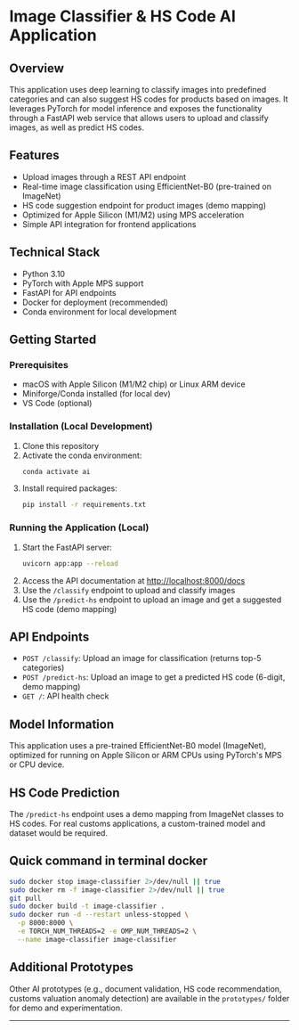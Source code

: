 # Image Classifier & HS Code AI Application

## Overview
This application uses deep learning to classify images into predefined categories and can also suggest HS codes for products based on images. It leverages PyTorch for model inference and exposes the functionality through a FastAPI web service that allows users to upload and classify images, as well as predict HS codes.

## Features
- Upload images through a REST API endpoint
- Real-time image classification using EfficientNet-B0 (pre-trained on ImageNet)
- HS code suggestion endpoint for product images (demo mapping)
- Optimized for Apple Silicon (M1/M2) using MPS acceleration
- Simple API integration for frontend applications

## Technical Stack
- Python 3.10
- PyTorch with Apple MPS support
- FastAPI for API endpoints
- Docker for deployment (recommended)
- Conda environment for local development

## Getting Started

### Prerequisites
- macOS with Apple Silicon (M1/M2 chip) or Linux ARM device
- Miniforge/Conda installed (for local dev)
- VS Code (optional)

### Installation (Local Development)
1. Clone this repository
2. Activate the conda environment:
    ```bash
    conda activate ai
    ```
3. Install required packages:
    ```bash
    pip install -r requirements.txt
    ```

### Running the Application (Local)
1. Start the FastAPI server:
    ```bash
    uvicorn app:app --reload
    ```
2. Access the API documentation at [http://localhost:8000/docs](http://localhost:8000/docs)
3. Use the `/classify` endpoint to upload and classify images
4. Use the `/predict-hs` endpoint to upload an image and get a suggested HS code (demo mapping)

## API Endpoints
- `POST /classify`: Upload an image for classification (returns top-5 categories)
- `POST /predict-hs`: Upload an image to get a predicted HS code (6-digit, demo mapping)
- `GET /`: API health check

## Model Information
This application uses a pre-trained EfficientNet-B0 model (ImageNet), optimized for running on Apple Silicon or ARM CPUs using PyTorch's MPS or CPU device.

## HS Code Prediction
The `/predict-hs` endpoint uses a demo mapping from ImageNet classes to HS codes. For real customs applications, a custom-trained model and dataset would be required.

## Quick command in terminal docker
```bash
sudo docker stop image-classifier 2>/dev/null || true
sudo docker rm -f image-classifier 2>/dev/null || true
git pull
sudo docker build -t image-classifier .
sudo docker run -d --restart unless-stopped \
  -p 8000:8000 \
  -e TORCH_NUM_THREADS=2 -e OMP_NUM_THREADS=2 \
  --name image-classifier image-classifier
```

## Additional Prototypes
Other AI prototypes (e.g., document validation, HS code recommendation, customs valuation anomaly detection) are available in the `prototypes/` folder for demo and experimentation.

---